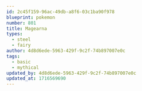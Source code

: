```yaml
---
id: 2c45f159-96ac-49db-a8f6-03c1ba90f978
blueprint: pokemon
number: 801
title: Magearna
types:
  - steel
  - fairy
author: 4d8d6ede-5963-429f-9c2f-74b897007e0c
tags:
  - basic
  - mythical
updated_by: 4d8d6ede-5963-429f-9c2f-74b897007e0c
updated_at: 1716569690
---
```

